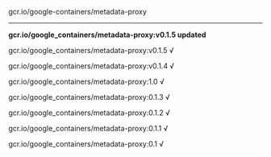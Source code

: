 gcr.io/google-containers/metadata-proxy 

----
**gcr.io/google_containers/metadata-proxy:v0.1.5 updated**

gcr.io/google_containers/metadata-proxy:v0.1.5 √

gcr.io/google_containers/metadata-proxy:v0.1.4 √

gcr.io/google_containers/metadata-proxy:1.0 √

gcr.io/google_containers/metadata-proxy:0.1.3 √

gcr.io/google_containers/metadata-proxy:0.1.2 √

gcr.io/google_containers/metadata-proxy:0.1.1 √

gcr.io/google_containers/metadata-proxy:0.1 √

